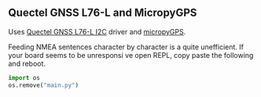 ## Quectel GNSS L76-L and MicropyGPS

Uses [Quectel GNSS L76-L I2C](https://github.com/tuupola/micropython-gnssl76l) driver and [micropyGPS](https://github.com/inmcm/micropyGPS).

Feeding NMEA sentences character by character is a quite unefficient. If your board seems to be unresponsi ve open REPL, copy paste the following and reboot.

```python
import os
os.remove("main.py")
```